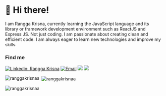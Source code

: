# 👋 Hi there!

I am Rangga Krisna, currently learning the JavaScript language and its library or framework development environment such as ReactJS and Express JS. Not just coding. I am passionate about creating clean and efficient code. I am always eager to learn new technologies and improve my skills

### Find me

[![Linkedin: Rangga Krisna](https://img.shields.io/badge/Rangga%20Krisna-blue?style=flat-square&logo=Linkedin&logoColor=white&link=https://www.linkedin.com/in/rangga-krisna-011802194/)]([https://www.linkedin.com/in/rangga-krisna-011802194/])
<a href="mailto:infinity.duos@gmail.com"><img alt="Email" src="https://img.shields.io/badge/Email-infinity.duos-blue?style=flat-square&logo=email"></a>
[![](https://komarev.com/ghpvc/?username=numbernine-09&color=blue&label=Profile%20Views)](https://github.com/ranggakrisnaa/ranggakrisnaa)
[![](https://img.shields.io/github/followers/ranggakrisnaa?label=GitHub%20Followers)](https://github.com/ranggakrisnaa)

<p><img align="left" src="https://github-readme-stats.vercel.app/api/top-langs?username=ranggakrisnaa&show_icons=true&locale=en&layout=compact" alt="ranggakrisnaa" /></p>

<p>&nbsp;<img align="center" src="https://github-readme-stats.vercel.app/api?username=ranggakrisnaa&show_icons=true&locale=en" alt="ranggakrisnaa" /></p>

<p><img align="center" src="https://github-readme-streak-stats.herokuapp.com/?user=ranggakrisnaa&" alt="ranggakrisnaa" /></p>
